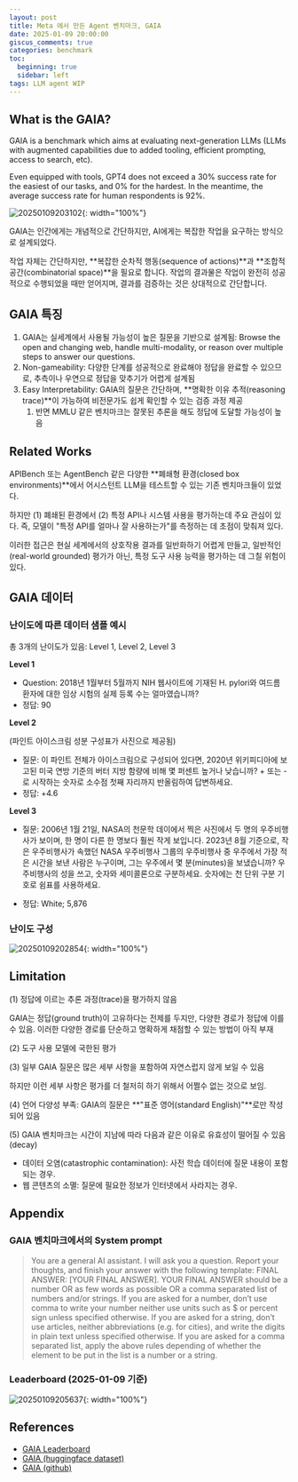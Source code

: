 ```yaml
---
layout: post
title: Meta 에서 만든 Agent 벤치마크, GAIA
date: 2025-01-09 20:00:00
giscus_comments: true
categories: benchmark
toc:
  beginning: true
  sidebar: left
tags: LLM agent WIP
---
```


## What is the GAIA?

GAIA is a benchmark which aims at evaluating next-generation LLMs (LLMs with augmented capabilities due to added tooling, efficient prompting, access to search, etc).

Even equipped with tools, GPT4 does not exceed a 30% success rate for the easiest of our tasks, and 0% for the hardest. In the meantime, the average success rate for human respondents is 92%.

![20250109203102](https://i.imgur.com/64s7BqX.png){: width="100%"}

GAIA는 인간에게는 개념적으로 간단하지만, AI에게는 복잡한 작업을 요구하는 방식으로 설계되었다. 

작업 자체는 간단하지만, **복잡한 순차적 행동(sequence of actions)**과 **조합적 공간(combinatorial space)**을 필요로 합니다.
작업의 결과물은 작업이 완전히 성공적으로 수행되었을 때만 얻어지며, 결과를 검증하는 것은 상대적으로 간단합니다.

## GAIA 특징

1. GAIA는 실세계에서 사용될 가능성이 높은 질문을 기반으로 설계됨: Browse the open and changing web, handle multi-modality, or reason over multiple steps to answer our questions.
2. Non-gameability: 다양한 단계를 성공적으로 완료해야 정답을 완료할 수 있으므로, 추측이나 우연으로 정답을 맞추기가 어렵게 설계됨
3. Easy Interpretability: GAIA의 질문은 간단하며, **명확한 이유 추적(reasoning trace)**이 가능하여 비전문가도 쉽게 확인할 수 있는 검증 과정 제공
   1. 반면 MMLU 같은 벤치마크는 잘못된 추론을 해도 정답에 도달할 가능성이 높음


## Related Works

APIBench 또는 AgentBench 같은 다양한 **폐쇄형 환경(closed box environments)**에서 어시스턴트 LLM을 테스트할 수 있는 기존 벤치마크들이 있었다.

하지만 (1) 폐쇄된 환경에서 (2) 특정 API나 시스템 사용을 평가하는데 주요 관심이 있다. 즉, 모델이 "특정 API를 얼마나 잘 사용하는가"를 측정하는 데 초점이 맞춰져 있다.

이러한 접근은 현실 세계에서의 상호작용 결과를 일반화하기 어렵게 만들고, 일반적인(real-world grounded) 평가가 아닌, 특정 도구 사용 능력을 평가하는 데 그칠 위험이 있다.

## GAIA 데이터

### 난이도에 따른 데이터 샘플 예시

총 3개의 난이도가 있음: Level 1, Level 2, Level 3

**Level 1**

- Question: 2018년 1월부터 5월까지 NIH 웹사이트에 기재된 H. pylori와 여드름 환자에 대한 임상 시험의 실제 등록 수는 얼마였습니까?
- 정답: 90

**Level 2**

(파인트 아이스크림 성분 구성표가 사진으로 제공됨)

- 질문: 이 파인트 전체가 아이스크림으로 구성되어 있다면, 2020년 위키피디아에 보고된 미국 연방 기준의 버터 지방 함량에 비해 몇 퍼센트 높거나 낮습니까? + 또는 -로 시작하는 숫자로 소수점 첫째 자리까지 반올림하여 답변하세요.
- 정답: +4.6

**Level 3**

- 질문: 2006년 1월 21일, NASA의 천문학 데이에서 찍은 사진에서 두 명의 우주비행사가 보이며, 한 명이 다른 한 명보다 훨씬 작게 보입니다. 2023년 8월 기준으로, 작은 우주비행사가 속했던 NASA 우주비행사 그룹의 우주비행사 중 우주에서 가장 적은 시간을 보낸 사람은 누구이며, 그는 우주에서 몇 분(minutes)을 보냈습니까? 우주비행사의 성을 쓰고, 숫자와 세미콜론으로 구분하세요. 숫자에는 천 단위 구분 기호로 쉼표를 사용하세요.

- 정답: White; 5,876

### 난이도 구성

![20250109202854](https://i.imgur.com/TnbqeaX.png){: width="100%"}

## Limitation

(1) 정답에 이르는 추론 과정(trace)을 평가하지 않음

GAIA는 정답(ground truth)이 고유하다는 전제를 두지만, 다양한 경로가 정답에 이를 수 있음. 이러한 다양한 경로를 단순하고 명확하게 채점할 수 있는 방법이 아직 부재

(2) 도구 사용 모델에 국한된 평가

(3) 일부 GAIA 질문은 많은 세부 사항을 포함하여 자연스럽지 않게 보일 수 있음

하지만 이런 세부 사항은 평가를 더 철저히 하기 위해서 어쩔수 없는 것으로 보임.

(4) 언어 다양성 부족: GAIA의 질문은 **"표준 영어(standard English)"**로만 작성되어 있음

(5) GAIA 벤치마크는 시간이 지남에 따라 다음과 같은 이유로 유효성이 떨어질 수 있음 (decay)

- 데이터 오염(catastrophic contamination): 사전 학습 데이터에 질문 내용이 포함되는 경우.
- 웹 콘텐츠의 소멸: 질문에 필요한 정보가 인터넷에서 사라지는 경우.

## Appendix

### GAIA 벤치마크에서의 System prompt

> You are a general AI assistant. I will ask you a question.
> Report your thoughts, and finish your answer with the following template: FINAL ANSWER: [YOUR FINAL ANSWER].
> YOUR FINAL ANSWER should be a number OR as few words as possible OR a comma separated list of numbers and/or strings.
> If you are asked for a number, don’t use comma to write your number neither use units such as $ or percent sign unless specified otherwise.
> If you are asked for a string, don’t use articles, neither abbreviations (e.g. for cities), and write the digits in plain text unless specified otherwise.
> If you are asked for a comma separated list, apply the above rules depending of whether the element to be put in the list is a number or a string.

### Leaderboard (2025-01-09 기준)

![20250109205637](https://i.imgur.com/ZBSW9w5.png){: width="100%"}

## References


- [GAIA Leaderboard](https://huggingface.co/spaces/gaia-benchmark/leaderboard)
- [GAIA (huggingface dataset)](https://huggingface.co/datasets/gaia-benchmark/GAIA)
- [GAIA (github)](https://github.com/aymeric-roucher/GAIA)
